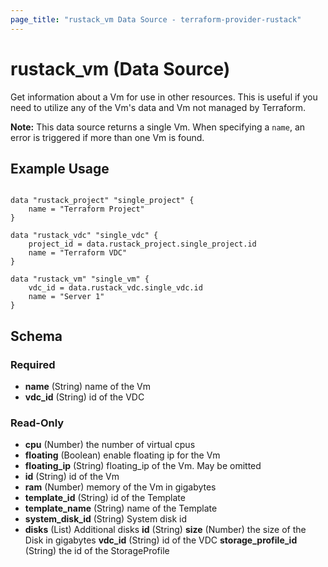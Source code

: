 ```yaml
---
page_title: "rustack_vm Data Source - terraform-provider-rustack"
---
```

# rustack_vm (Data Source)

Get information about a Vm for use in other resources. 
This is useful if you need to utilize any of the Vm's data and Vm not managed by Terraform.

**Note:** This data source returns a single Vm. When specifying a `name`, an
error is triggered if more than one Vm is found.

## Example Usage

```hcl

data "rustack_project" "single_project" {
    name = "Terraform Project"
}

data "rustack_vdc" "single_vdc" {
    project_id = data.rustack_project.single_project.id
    name = "Terraform VDC"
}

data "rustack_vm" "single_vm" {
    vdc_id = data.rustack_vdc.single_vdc.id
    name = "Server 1"
}

```

## Schema

### Required

- **name** (String) name of the Vm
- **vdc_id** (String) id of the VDC

### Read-Only

- **cpu** (Number) the number of virtual cpus
- **floating** (Boolean) enable floating ip for the Vm
- **floating_ip** (String) floating_ip of the Vm. May be omitted
- **id** (String) id of the Vm
- **ram** (Number) memory of the Vm in gigabytes
- **template_id** (String) id of the Template
- **template_name** (String) name of the Template
- **system_disk_id** (String) System disk id
- **disks** (List) Additional disks
**id** (String)
**size** (Number) the size of the Disk in gigabytes
**vdc_id** (String) id of the VDC
**storage_profile_id** (String) the id of the StorageProfile
